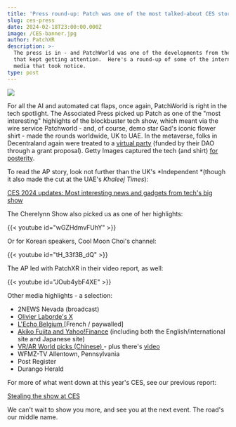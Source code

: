 ```yaml
---
title: 'Press round-up: Patch was one of the most talked-about CES stories'
slug: ces-press
date: 2024-02-18T23:00:00.000Z
image: /CES-banner.jpg
author: PatchXR
description: >-
  The press is in - and PatchWorld was one of the developments from the CES show
  that kept getting attention.  Here's a round-up of some of the international
  media that took notice.
type: post
---
```


![](/CES-banner.jpg)

For all the AI and automated cat flaps, once again, PatchWorld is right in the tech spotlight. The Associated Press picked up Patch as one of the "most interesting" highlights of the blockbuster tech show, which meant via the wire service Patchworld - and, of course, demo star Gad's iconic flower shirt - made the rounds worldwide, UK to UAE. In the metaverse, folks in Decentraland again were treated to a [virtual party](https://decentraland.org/events/event/?id=90385953-056c-4cc8-b0ad-c34b46fb8e9b) (funded by their DAO through a grant proposal). Getty Images captured the tech (and shirt) [for posterity](https://www.gettyimages.ie/search/2/image?events=776087715\&family=editorial\&page=10\&sort=newest).

To read the AP story, look not further than the UK's \*Independent \*(though it also made the cut at the UAE's *Khaleej Times*):

[CES 2024 updates: Most interesting news and gadgets from tech's big show](https://www.independent.co.uk/news/ap-las-vegas-ces-samsung-tvs-b2475217.html)

The Cherelynn Show also picked us as one of her highlights:

{{< youtube id="wGZHdmvFUhY" >}}

Or for Korean speakers, Cool Moon Choi's channel:

{{< youtube id="tH_33f3B_dQ" >}}

The AP led with PatchXR in their video report, as well:

{{< youtube id="JOub4ybF4XE" >}}

Other media highlights - a selection:

* 2NEWS Nevada (broadcast)
* [Olivier Laborde's X](https://twitter.com/labordeolivier/status/1744875495593017481?s=20)
* [L'Echo Belgium ](https://www.lecho.be/entreprises/technologie/ia-voiture-volante-et-petits-belges-au-menu-du-ces-2024/10517838.html)\[French / paywalled]
* [Akiko Fujita and Yahoo!Finance](https://tw.news.yahoo.com/ces-2024-3-biggest-tech-170709893.html) (including both the English/international site and Japanese site)
* [VR/AR World picks (Chinese) ](https://www.vrarworld.cn/xinwenrili/5118.html)- plus there's [video](https://www.vrarworld.cn/shipin/5149.html)
* WFMZ-TV Allentown, Pennsylvania
* Post Register
* Durango Herald

For more of what went down at this year's CES, see our previous report:

[Stealing the show at CES](https://patchxr.com/blog/ces-2024-wrap/)

We can't wait to show you more, and see you at the next event. The road's our middle name.
